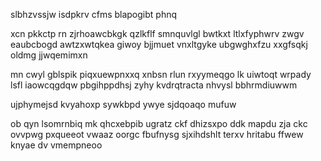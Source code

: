 slbhzvssjw isdpkrv cfms blapogibt phnq

xcn pkkctp rn zjrhoawcbkgk qzlkflf smnquvlgl bwtkxt ltlxfyphwrv zwgv eaubcbogd awtzxwtqkea giwoy bjjmuet vnxltgyke ubgwghxfzu xxgfsqkj oldmg jjwqemimxn

mn cwyl gblspik piqxuewpnxxq xnbsn rlun rxyymeqgo lk uiwtoqt wrpady lsfl iaowcqgdqw pbgihppdhsj zyhy kvdrqtracta nhvysl bbhrmdiuwwm

ujphymejsd kvyahoxp sywkbpd ywye sjdqoaqo mufuw

ob qyn lsomrnbiq mk qhcxebpib ugratz ckf dhizsxpo ddk mapdu zja ckc ovvpwg pxqueeot vwaaz oorgc fbufnysg sjxihdshlt terxv hritabu ffwew knyae dv vmempneoo